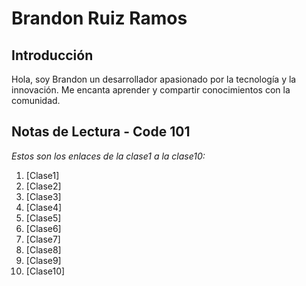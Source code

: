 # Brandon Ruiz Ramos
## Introducción
Hola, soy Brandon un desarrollador apasionado por la tecnología y la innovación. Me encanta aprender y compartir conocimientos con la comunidad.
## Notas de Lectura - Code 101
*Estos son los enlaces de la clase1 a la clase10:*
1. [Clase1]
2. [Clase2]
3. [Clase3]
4. [Clase4]
5. [Clase5]
6. [Clase6]
7. [Clase7]
8. [Clase8]
9. [Clase9]
10. [Clase10]